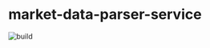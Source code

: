 # market-data-parser-service
![build](https://github.com/kndarp/market-data-parser-service/workflows/build/badge.svg)
